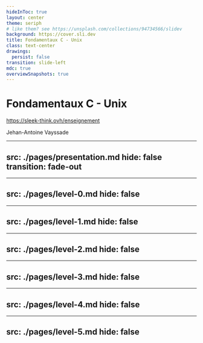 ```yaml
---
hideInToc: true
layout: center
theme: seriph
# like them? see https://unsplash.com/collections/94734566/slidev
background: https://cover.sli.dev
title: Fondamentaux C - Unix
class: text-center
drawings:
  persist: false
transition: slide-left
mdc: true
overviewSnapshots: true
---
```


# Fondamentaux C - Unix

https://sleek-think.ovh/enseignement

Jehan-Antoine Vayssade

<!--
-->

---
src: ./pages/presentation.md
hide: false
transition: fade-out
---

---
src: ./pages/level-0.md
hide: false
---

---
src: ./pages/level-1.md
hide: false
---

---
src: ./pages/level-2.md
hide: false
---


---
src: ./pages/level-3.md
hide: false
---

---
src: ./pages/level-4.md
hide: false
---

---
src: ./pages/level-5.md
hide: false
---
